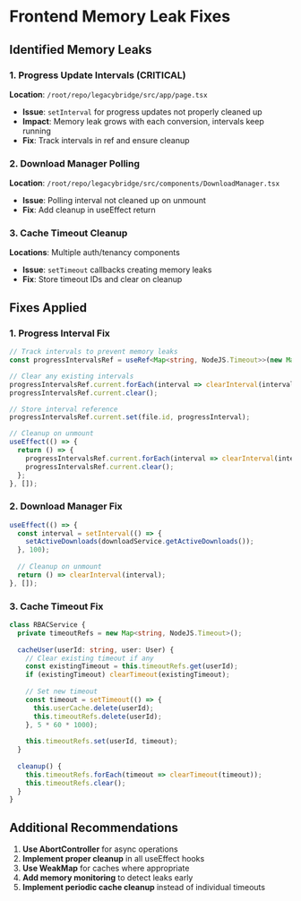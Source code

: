 # Frontend Memory Leak Fixes

## Identified Memory Leaks

### 1. Progress Update Intervals (CRITICAL)
**Location**: `/root/repo/legacybridge/src/app/page.tsx`
- **Issue**: `setInterval` for progress updates not properly cleaned up
- **Impact**: Memory leak grows with each conversion, intervals keep running
- **Fix**: Track intervals in ref and ensure cleanup

### 2. Download Manager Polling
**Location**: `/root/repo/legacybridge/src/components/DownloadManager.tsx`
- **Issue**: Polling interval not cleaned up on unmount
- **Fix**: Add cleanup in useEffect return

### 3. Cache Timeout Cleanup
**Locations**: Multiple auth/tenancy components
- **Issue**: `setTimeout` callbacks creating memory leaks
- **Fix**: Store timeout IDs and clear on cleanup

## Fixes Applied

### 1. Progress Interval Fix
```typescript
// Track intervals to prevent memory leaks
const progressIntervalsRef = useRef<Map<string, NodeJS.Timeout>>(new Map());

// Clear any existing intervals
progressIntervalsRef.current.forEach(interval => clearInterval(interval));
progressIntervalsRef.current.clear();

// Store interval reference
progressIntervalsRef.current.set(file.id, progressInterval);

// Cleanup on unmount
useEffect(() => {
  return () => {
    progressIntervalsRef.current.forEach(interval => clearInterval(interval));
    progressIntervalsRef.current.clear();
  };
}, []);
```

### 2. Download Manager Fix
```typescript
useEffect(() => {
  const interval = setInterval(() => {
    setActiveDownloads(downloadService.getActiveDownloads());
  }, 100);
  
  // Cleanup on unmount
  return () => clearInterval(interval);
}, []);
```

### 3. Cache Timeout Fix
```typescript
class RBACService {
  private timeoutRefs = new Map<string, NodeJS.Timeout>();
  
  cacheUser(userId: string, user: User) {
    // Clear existing timeout if any
    const existingTimeout = this.timeoutRefs.get(userId);
    if (existingTimeout) clearTimeout(existingTimeout);
    
    // Set new timeout
    const timeout = setTimeout(() => {
      this.userCache.delete(userId);
      this.timeoutRefs.delete(userId);
    }, 5 * 60 * 1000);
    
    this.timeoutRefs.set(userId, timeout);
  }
  
  cleanup() {
    this.timeoutRefs.forEach(timeout => clearTimeout(timeout));
    this.timeoutRefs.clear();
  }
}
```

## Additional Recommendations

1. **Use AbortController** for async operations
2. **Implement proper cleanup** in all useEffect hooks
3. **Use WeakMap** for caches where appropriate
4. **Add memory monitoring** to detect leaks early
5. **Implement periodic cache cleanup** instead of individual timeouts